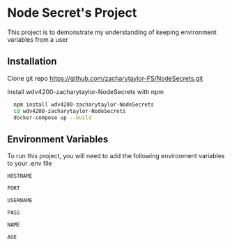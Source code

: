 
# Node Secret's Project

This project is to demonstrate my understanding of keeping environment variables from a user


## Installation
Clone git repo https://github.com/zacharytaylor-FS/NodeSecrets.git

Install wdv4200-zacharytaylor-NodeSecrets with npm

```bash
  npm install wdv4200-zacharytaylor-NodeSecrets
  cd wdv4200-zacharytaylor-NodeSecrets
  docker-compose up --build
```
    
## Environment Variables

To run this project, you will need to add the following environment variables to your .env file

`HOSTNAME`

`PORT`

`USERNAME`

`PASS`

`NAME`

`AGE`
